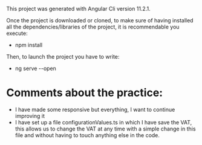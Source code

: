 This project was generated with Angular Cli version 11.2.1.

Once the project is downloaded or cloned, to make sure of having installed all the dependencies/libraries of the project, it is recommendable you execute:
- npm install

Then, to launch the project you have to write:
- ng serve --open


# Comments about the practice: 
- I have made some responsive but everything, I want to continue improving it
- I have set up a file configurationValues.ts in which I have save the VAT, this allows us to change the VAT at any time with a simple change in this file and without having to touch anything else in the code.
